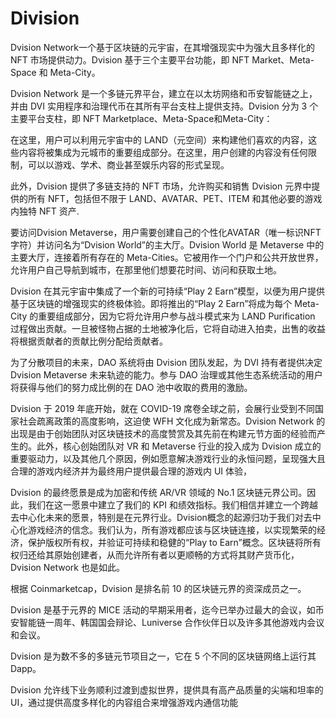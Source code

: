 # 

# Division

Dvision Network一个基于区块链的元宇宙，在其增强现实中为强大且多样化的 NFT 市场提供动力。Dvision 基于三个主要平台功能，即 NFT Market、Meta-Space 和 Meta-City。   

Dvision Network 是一个多链元界平台，建立在以太坊网络和币安智能链之上，并由 DVI 实用程序和治理代币在其所有平台支柱上提供支持。Dvision 分为 3 个主要平台支柱，即 NFT Marketplace、Meta-Space和Meta-City：

在这里，用户可以利用元宇宙中的 LAND（元空间）来构建他们喜欢的内容，这些内容将被集成为元城市的重要组成部分。在这里，用户创建的内容没有任何限制，可以以游戏、学术、商业甚至娱乐内容的形式呈现。

此外，Dvision 提供了多链支持的 NFT 市场，允许购买和销售 Dvision 元界中提供的所有 NFT，包括但不限于 LAND、AVATAR、PET、ITEM 和其他必要的游戏内独特 NFT 资产.

要访问Dvision Metaverse，用户需要创建自己的个性化AVATAR（唯一标识NFT字符）并访问名为“Dvision World”的主大厅。Dvision World 是 Metaverse 中的主要大厅，连接着所有存在的 Meta-Cities。它被用作一个门户和公共开放世界，允许用户自己导航到城市，在那里他们想要花时间、访问和获取土地。  

Dvision 在其元宇宙中集成了一个新的可持续“Play 2 Earn”模型，以便为用户提供基于区块链的增强现实的终极体验。即将推出的“Play 2 Earn”将成为每个 Meta-City 的重要组成部分，因为它将允许用户参与战斗模式来为 LAND Purification 过程做出贡献。一旦被怪物占据的土地被净化后，它将自动进入拍卖，出售的收益将根据贡献者的贡献比例分配给贡献者。

为了分散项目的未来，DAO 系统将由 Dvision 团队发起，为 DVI 持有者提供决定 Dvision Metaverse 未来轨迹的能力。参与 DAO 治理或其他生态系统活动的用户将获得与他们的努力成比例的在 DAO 池中收取的费用的激励。   

Dvision 于 2019 年底开始，就在 COVID-19 席卷全球之前，会展行业受到不同国家社会疏离政策的高度影响，这迫使 WFH 文化成为新常态。Dvision Network 的出现是由于创始团队对区块链技术的高度赞赏及其先前在构建元节方面的经验而产生的。此外，核心创始团队对 VR 和 Metaverse 行业的投入成为 Dvision 成立的重要驱动力，以及其他几个原因，例如愿意解决游戏行业的永恒问题，呈现强大且合理的游戏内经济并为最终用户提供最合理的游戏内 UI 体验， 

Dvision 的最终愿景是成为加密和传统 AR/VR 领域的 No.1 区块链元界公司。因此，我们在这一愿景中建立了我们的 KPI 和绩效指标。我们相信并建立一个跨越去中心化未来的愿景，特别是在元界行业。Dvision概念的起源归功于我们对去中心化游戏经济的信念。我们认为，所有游戏都应该与区块链连接，以实现繁荣的经济，保护版权所有权，并验证可持续和稳健的“Play to Earn”概念。区块链将所有权归还给其原始创建者，从而允许所有者以更顺畅的方式将其财产货币化，Dvision Network 也是如此。

根据 Coinmarketcap，Dvision 是排名前 10 的区块链元界的资深成员之一。

Dvision 是基于元界的 MICE 活动的早期采用者，迄今已举办过最大的会议，如币安智能链一周年、韩国国会辩论、Luniverse 合作伙伴日以及许多其他游戏内会议和会议。

Dvision 是为数不多的多链元节项目之一，它在 5 个不同的区块链网络上运行其 Dapp。

Dvision 允许线下业务顺利过渡到虚拟世界，提供具有高产品质量的尖端和坦率的 UI，通过提供高度多样化的内容组合来增强游戏内通信功能

